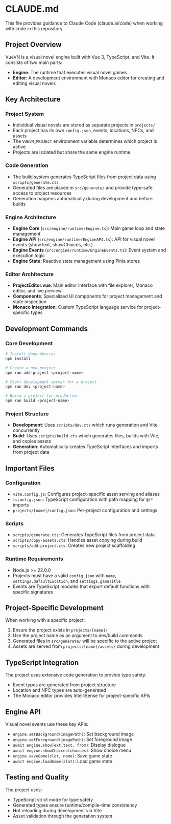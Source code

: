 # CLAUDE.md

This file provides guidance to Claude Code (claude.ai/code) when working with code in this repository.

## Project Overview

VueVN is a visual novel engine built with Vue 3, TypeScript, and Vite. It consists of two main parts:
- **Engine**: The runtime that executes visual novel games
- **Editor**: A development environment with Monaco editor for creating and editing visual novels

## Key Architecture

### Project System
- Individual visual novels are stored as separate projects in `projects/`
- Each project has its own `config.json`, events, locations, NPCs, and assets
- The `VUEVN_PROJECT` environment variable determines which project is active
- Projects are isolated but share the same engine runtime

### Code Generation
- The build system generates TypeScript files from project data using `scripts/generate.cts`
- Generated files are placed in `src/generate/` and provide type-safe access to project resources
- Generation happens automatically during development and before builds

### Engine Architecture
- **Engine Core** (`src/engine/runtime/Engine.ts`): Main game loop and state management
- **Engine API** (`src/engine/runtime/EngineAPI.ts`): API for visual novel events (showText, showChoices, etc.)
- **Engine Events** (`src/engine/runtime/EngineEvents.ts`): Event system and execution logic
- **Engine State**: Reactive state management using Pinia stores

### Editor Architecture
- **ProjectEditor.vue**: Main editor interface with file explorer, Monaco editor, and live preview
- **Components**: Specialized UI components for project management and state inspection
- **Monaco Integration**: Custom TypeScript language service for project-specific types

## Development Commands

### Core Development
```bash
# Install dependencies
npm install

# Create a new project
npm run add-project <project-name>

# Start development server for a project
npm run dev <project-name>

# Build a project for production
npm run build <project-name>
```

### Project Structure
- **Development**: Uses `scripts/dev.cts` which runs generation and Vite concurrently
- **Build**: Uses `scripts/build.cts` which generates files, builds with Vite, and copies assets
- **Generation**: Automatically creates TypeScript interfaces and imports from project data

## Important Files

### Configuration
- `vite.config.js`: Configures project-specific asset serving and aliases
- `tsconfig.json`: TypeScript configuration with path mapping for `@/*` imports
- `projects/[name]/config.json`: Per-project configuration and settings

### Scripts
- `scripts/generate.cts`: Generates TypeScript files from project data
- `scripts/copy-assets.cts`: Handles asset copying during build
- `scripts/add-project.cts`: Creates new project scaffolding

### Runtime Requirements
- Node.js >= 22.0.0
- Projects must have a valid `config.json` with `name`, `settings.defaultLocation`, and `settings.gameTitle`
- Events are TypeScript modules that export default functions with specific signatures

## Project-Specific Development

When working with a specific project:
1. Ensure the project exists in `projects/[name]/`
2. Use the project name as an argument to dev/build commands
3. Generated files in `src/generate/` will be specific to the active project
4. Assets are served from `projects/[name]/assets/` during development

## TypeScript Integration

The project uses extensive code generation to provide type safety:
- Event types are generated from project structure
- Location and NPC types are auto-generated
- The Monaco editor provides IntelliSense for project-specific APIs

## Engine API

Visual novel events use these key APIs:
- `engine.setBackground(imagePath)`: Set background image
- `engine.setForeground(imagePath)`: Set foreground image  
- `await engine.showText(text, from)`: Display dialogue
- `await engine.showChoices(choices)`: Show choice menu
- `engine.saveGame(slot, name)`: Save game state
- `await engine.loadGame(slot)`: Load game state

## Testing and Quality

The project uses:
- TypeScript strict mode for type safety
- Generated types ensure runtime/compile-time consistency
- Hot reloading during development via Vite
- Asset validation through the generation system